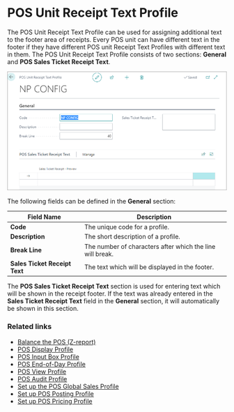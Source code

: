 # POS Unit Receipt Text Profile

The POS Unit Receipt Text Profile can be used for assigning additional text to the footer area of receipts. Every POS unit can have different text in the footer if they have different POS unit Receipt Text Profiles with different text in them.
The POS Unit Receipt Text Profile consists of two sections: **General** and **POS Sales Ticket Receipt Text**.

![POSreceipt](../images/POS%20receipt.PNG)

The following fields can be defined in the **General** section:

| Field Name      | Description |
| ----------- | ----------- |
| **Code**       | The unique code for a profile.     |
| **Description**   | The short description of a profile.        |
| **Break Line**  | The number of characters after which the line will break. |
| **Sales Ticket Receipt Text** | The text which will be displayed in the footer. |


The **POS Sales Ticket Receipt Text** section is used for entering text which will be shown in the receipt footer. If the text was already entered in the **Sales Ticket Receipt Text** field in the **General** section, it will automatically be shown in this section.

### Related links

- [Balance the POS (Z-report)](../howto/balance_the_pos.md)
- [POS Display Profile](../reference/POS_Display_profile.md)
- [POS Input Box Profile](POS_input_box_profile.md)
- [POS End-of-Day Profile](../reference/POS_End_of_Day_Profile.md)
- [POS View Profile](../reference/POS_view_profile.md)
- [POS Audit Profile](../reference/POS_audit_profile.md)
- [Set up the POS Global Sales Profile](../howto/POS_Global.md)
- [Set up POS Posting Profile](../howto/POS_Pos_Prof.md)
- [Set up POS Pricing Profile](../howto/POS_Pricing_profile.md)
